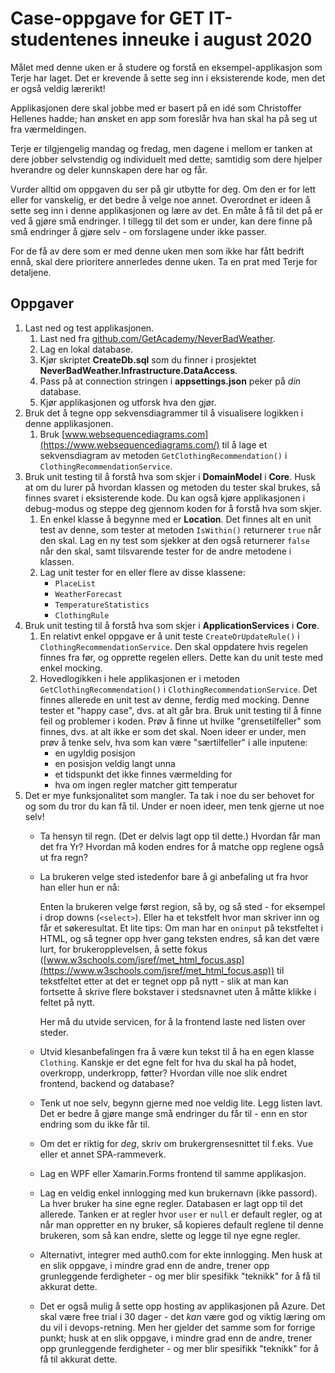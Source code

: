 ﻿# Case-oppgave for GET IT-studentenes inneuke i august 2020

Målet med denne uken er å studere og forstå en eksempel-applikasjon som Terje har laget. 
Det er krevende å sette seg inn i eksisterende kode, men det er også veldig lærerikt!

Applikasjonen dere skal jobbe med er basert på en idé som Christoffer Hellenes hadde; han
ønsket en app som foreslår hva han skal ha på seg ut fra værmeldingen.

Terje er tilgjengelig mandag og fredag, men dagene i mellom er tanken at dere jobber selvstendig og individuelt med dette; samtidig som dere hjelper hverandre og deler kunnskapen dere har og får. 

Vurder alltid om oppgaven du ser på gir utbytte for deg. Om den er for lett eller for vanskelig, er det bedre å velge noe annet. Overordnet er ideen å sette seg inn i denne applikasjonen og lære av det. En måte å få til det på er ved å gjøre små endringer. I tillegg til det som er under, kan dere finne på små endringer å gjøre selv - om forslagene under ikke passer.

For de få av dere som er med denne uken men som ikke har fått bedrift ennå, skal dere prioritere annerledes denne uken. Ta en prat med Terje for detaljene.

## Oppgaver

1. Last ned og test applikasjonen. 
   1. Last ned fra [github.com/GetAcademy/NeverBadWeather](https://github.com/GetAcademy/NeverBadWeather). 
   1. Lag en lokal database.
   1. Kjør skriptet **CreateDb.sql** som du finner i prosjektet **NeverBadWeather.Infrastructure.DataAccess**.
   1. Pass på at connection stringen i **appsettings.json** peker på _din_ database.
   1. Kjør applikasjonen og utforsk hva den gjør. 
1. Bruk det å tegne opp sekvensdiagrammer til å visualisere logikken i denne applikasjonen. 
    1. Bruk [www.websequencediagrams.com](https://www.websequencediagrams.com/) til å lage et sekvensdiagram av metoden `GetClothingRecommendation()` i `ClothingRecommendationService`.
1. Bruk unit testing til å forstå hva som skjer i **DomainModel** i **Core**. Husk at om du lurer på hvordan klassen og metoden du tester skal brukes, så finnes svaret i eksisterende kode. Du kan også kjøre applikasjonen i debug-modus og steppe deg gjennom koden for å forstå hva som skjer. 
    1. En enkel klasse å begynne med er **Location**. Det finnes alt en unit test av denne, som tester at metoden `IsWithin()` returnerer `true` når den skal. Lag en ny test som sjekker at den også returnerer `false` når den skal, samt tilsvarende tester for de andre metodene i klassen. 
    1. Lag unit tester for en eller flere av disse klassene: 
       -  `PlaceList`
       -  `WeatherForecast` 
       -  `TemperatureStatistics`
       -  `ClothingRule`
1. Bruk unit testing til å forstå hva som skjer i **ApplicationServices** i **Core**. 
   1. En relativt enkel oppgave er å unit teste `CreateOrUpdateRule()`  i `ClothingRecommendationService`. Den skal oppdatere hvis regelen finnes fra før, og opprette regelen ellers. Dette kan du unit teste med enkel mocking. 
   1. Hovedlogikken i hele applikasjonen er i metoden `GetClothingRecommendation()` i `ClothingRecommendationService`. Det finnes allerede en unit test av denne, ferdig med mocking. Denne tester et "happy case", dvs. at alt går bra. Bruk unit testing til å finne feil og problemer i koden. Prøv å finne ut hvilke "grensetilfeller" som finnes, dvs. at alt ikke er som det skal. Noen ideer er under, men prøv å tenke selv, hva som kan være "særtilfeller" i alle inputene:
        - en ugyldig posisjon
        - en posisjon veldig langt unna
        - et tidspunkt det ikke finnes værmelding for
        - hva om ingen regler matcher gitt temperatur
1. Det er mye funksjonalitet som mangler. Ta tak i noe du ser behovet for og som du tror du kan få til. Under er noen ideer, men tenk gjerne ut noe selv!
    - Ta hensyn til regn. (Det er delvis lagt opp til dette.) Hvordan får man det fra Yr? Hvordan må koden endres for å matche opp reglene også ut fra regn? 
    - La brukeren velge sted istedenfor bare å gi anbefaling ut fra hvor han eller hun er nå:
      
      Enten la brukeren velge først region, så by, og så sted - for eksempel i drop downs (`<select>`). Eller ha et tekstfelt hvor man skriver inn og får et søkeresultat. Et lite tips: Om man har en `oninput` på tekstfeltet i HTML, og så tegner opp hver gang teksten endres, så kan det være lurt, for brukeropplevelsen, å sette fokus ([www.w3schools.com/jsref/met_html_focus.asp](https://www.w3schools.com/jsref/met_html_focus.asp)) til tekstfeltet etter at det er tegnet opp på nytt - slik at man kan fortsette å skrive flere bokstaver i stedsnavnet uten å måtte klikke i feltet på nytt. 

      Her må du utvide servicen, for å la frontend laste ned listen over steder. 
        
    - Utvid klesanbefalingen fra å være kun tekst til å ha en egen klasse `Clothing`. Kanskje er det egne felt for hva du skal ha på hodet, overkropp, underkropp, føtter? Hvordan ville noe slik endret frontend, backend og database?
    - Tenk ut noe selv, begynn gjerne med noe veldig lite. Legg listen lavt. Det er bedre å gjøre mange små endringer du får til - enn en stor endring som du ikke får til. 
    - Om det er riktig for _deg_, skriv om brukergrensesnittet til f.eks. Vue eller et annet SPA-rammeverk. 
    - Lag en WPF eller Xamarin.Forms frontend til samme applikasjon. 
    - Lag en veldig enkel innlogging med kun brukernavn (ikke passord). La hver bruker ha sine egne regler. Databasen er lagt opp til det allerede. Tanken er at regler hvor `user` er `null` er default regler, og at når man oppretter en ny bruker, så kopieres default reglene til denne brukeren, som så kan endre, slette og legge til nye egne regler. 
    - Alternativt, integrer med auth0.com for ekte innlogging. Men husk at en slik oppgave, i mindre grad enn de andre, trener opp grunleggende ferdigheter - og mer blir spesifikk "teknikk" for å få til akkurat dette. 
    - Det er også mulig å sette opp hosting av applikasjonen på Azure. Det skal være free trial i 30 dager - det _kan_ være god og viktig læring om du vil i devops-retning. Men her gjelder det samme som for forrige punkt; husk at en slik oppgave, i mindre grad enn de andre, trener opp grunleggende ferdigheter - og mer blir spesifikk "teknikk" for å få til akkurat dette. 
